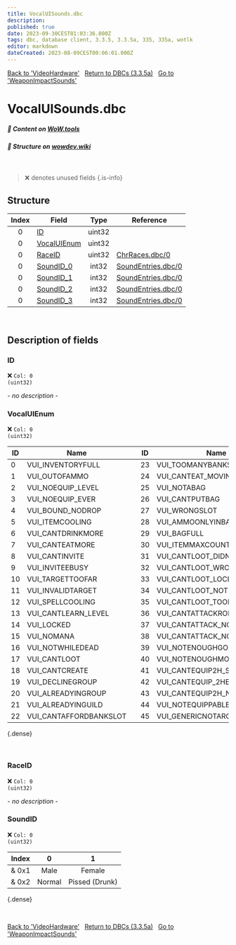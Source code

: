 ```yaml
---
title: VocalUISounds.dbc
description:
published: true
date: 2023-09-30CEST01:03:36.000Z
tags: dbc, database client, 3.3.5, 3.3.5a, 335, 335a, wotlk
editor: markdown
dateCreated: 2023-08-09CEST00:06:01.000Z
---
```

<a href="https://trinitycore.info/files/DBC/335/videohardware" class="mt-5 v-btn v-btn--depressed v-btn--flat v-btn--outlined theme--light v-size--default darkblue--text text--lighten-3"><span class="v-btn__content"><i aria-hidden="true" class="v-icon notranslate v-icon--left mdi mdi-arrow-left theme--light"></i><span>Back to 'VideoHardware'</span></span></a>&nbsp;&nbsp;&nbsp;<a href="https://trinitycore.info/files/DBC/335/DBC" class="mt-5 v-btn v-btn--depressed v-btn--flat v-btn--outlined theme--light v-size--default darkblue--text text--lighten-3"><span class="v-btn__content"><i aria-hidden="true" class="v-icon notranslate v-icon--left mdi mdi-home-outline theme--light"></i><span>Return to DBCs (3.3.5a)</span></span></a>&nbsp;&nbsp;&nbsp;<a href="https://trinitycore.info/files/DBC/335/weaponimpactsounds" class="mt-5 v-btn v-btn--depressed v-btn--flat v-btn--outlined theme--light v-size--default darkblue--text text--lighten-3"><span class="v-btn__content"><span>Go to 'WeaponImpactSounds'</span><i aria-hidden="true" class="v-icon notranslate v-icon--right mdi mdi-arrow-right theme--light"></i></span></a>

# VocalUISounds.dbc
##### :open_book: Content on [WoW.tools](https://wow.tools/dbc/?dbc=vocaluisounds&build=3.3.5.12340)
##### :pencil: Structure on [wowdev.wiki](https://wowdev.wiki/DB/VocalUISounds)
&nbsp;

> :x: denotes unused fields
{.is-info}


## Structure

| Index | Field | Type | Reference |
| :---: | --- | :---: | --- |
| 0 | [ID](#id) | uint32 |  |
| 0 | [VocalUIEnum](#id) | uint32 |  |
| 0 | [RaceID](#id) | uint32 | [ChrRaces.dbc/0](/files/DBC/335/chrraces#id) |
| 0 | [SoundID_0](#id) | int32 | [SoundEntries.dbc/0](/files/DBC/335/soundentries#id) |
| 0 | [SoundID_1](#id) | int32 | [SoundEntries.dbc/0](/files/DBC/335/soundentries#id) |
| 0 | [SoundID_2](#id) | int32 | [SoundEntries.dbc/0](/files/DBC/335/soundentries#id) |
| 0 | [SoundID_3](#id) | int32 | [SoundEntries.dbc/0](/files/DBC/335/soundentries#id) |
&nbsp;
## Description of fields

### ID
:x: <code>Col: 0 (uint32)</code>

*- no description -*
&nbsp;

### VocalUIEnum
:x: <code>Col: 0 (uint32)</code>

| ID | Name | | ID | Name | | ID | Name |
|----|------|-|----|------|-|----|------|
| 0 | VUI_INVENTORYFULL |  | 23 | VUI_TOOMANYBANKSLOTS |  | 46 | VUI_CANTCAST_OUTOFRANGE |
| 1 | VUI_OUTOFAMMO |  | 24 | VUI_CANTEAT_MOVING |  | 47 | VUI_POTIONCOOLING |
| 2 | VUI_NOEQUIP_LEVEL |  | 25 | VUI_NOTABAG |  | 48 | VUI_PROFICIENCYNEEDED |
| 3 | VUI_NOEQUIP_EVER |  | 26 | VUI_CANTPUTBAG |  | 49 | VUI_MUSTEQUIPPITEM |
| 4 | VUI_BOUND_NODROP |  | 27 | VUI_WRONGSLOT |  | 50 | VUI_ABILITYCOOLING |
| 5 | VUI_ITEMCOOLING |  | 28 | VUI_AMMOONLYINBAG |  | 51 | VUI_CANTUSEITEM |
| 6 | VUI_CANTDRINKMORE |  | 29 | VUI_BAGFULL |  | 52 | VUI_CHESTINUSE |
| 7 | VUI_CANTEATMORE |  | 30 | VUI_ITEMMAXCOUNT |  | 53 | VUI_FOODCOOLING |
| 8 | VUI_CANTINVITE |  | 31 | VUI_CANTLOOT_DIDNTKILL |  | 54 | VUI_CANTTAXI_NOMONEY |
| 9 | VUI_INVITEEBUSY |  | 32 | VUI_CANTLOOT_WRONGFACING |  | 55 | VUI_CANTUSELOCKED |
| 10 | VUI_TARGETTOOFAR |  | 33 | VUI_CANTLOOT_LOCKED |  | 56 | VUI_NOEQUIPSLOTAVAILABLE |
| 11 | VUI_INVALIDTARGET |  | 34 | VUI_CANTLOOT_NOTSTANDING |  | 57 | VUI_CANTUSETOOFAR |
| 12 | VUI_SPELLCOOLING |  | 35 | VUI_CANTLOOT_TOOFAR |  | 58 | VUI_CANTSWAP |
| 13 | VUI_CANTLEARN_LEVEL |  | 36 | VUI_CANTATTACKRONGDIRECTION |  | 59 | VUI_CANTTRADE_SOULBOUND |
| 14 | VUI_LOCKED |  | 37 | VUI_CANTATTACK_NOTSTANDING |  | 60 | VUI_NOTOWNER |
| 15 | VUI_NOMANA |  | 38 | VUI_CANTATTACK_NOTARGET |  | 61 | VUI_ITEMLOCKED |
| 16 | VUI_NOTWHILEDEAD |  | 39 | VUI_NOTENOUGHGOLD |  | 62 | VUI_GUILDPERMISSIONS |
| 17 | VUI_CANTLOOT |  | 40 | VUI_NOTENOUGHMONEY |  | 63 | VUI_NORAGE |
| 18 | VUI_CANTCREATE |  | 41 | VUI_CANTEQUIP2H_SKILL |  | 64 | VUI_NOENERGY |
| 19 | VUI_DECLINEGROUP |  | 42 | VUI_CANTEQUIP_2HEQUIPPED |  | 65 | VUI_NOFOCUS |
| 20 | VUI_ALREADYINGROUP |  | 43 | VUI_CANTEQUIP2H_NOSKILL |  | 66 | NUM_VOCALUISOUNDS |
| 21 | VUI_ALREADYINGUILD |  | 44 | VUI_NOTEQUIPPABLE |  | 66 | VUI_NONE |
| 22 | VUI_CANTAFFORDBANKSLOT |  | 45 | VUI_GENERICNOTARGET |  |  |  |
{.dense}

&nbsp;

### RaceID
:x: <code>Col: 0 (uint32)</code>

*- no description -*
&nbsp;

### SoundID
:x: <code>Col: 0 (uint32)</code>

| Index | 0 | 1 |
| :--: | :--: | :--: |
| & 0x1 | Male | Female |
| & 0x2 | Normal | Pissed (Drunk) |
{.dense}

&nbsp;

<a href="https://trinitycore.info/files/DBC/335/videohardware" class="mt-5 v-btn v-btn--depressed v-btn--flat v-btn--outlined theme--light v-size--default darkblue--text text--lighten-3"><span class="v-btn__content"><i aria-hidden="true" class="v-icon notranslate v-icon--left mdi mdi-arrow-left theme--light"></i><span>Back to 'VideoHardware'</span></span></a>&nbsp;&nbsp;&nbsp;<a href="https://trinitycore.info/files/DBC/335/DBC" class="mt-5 v-btn v-btn--depressed v-btn--flat v-btn--outlined theme--light v-size--default darkblue--text text--lighten-3"><span class="v-btn__content"><i aria-hidden="true" class="v-icon notranslate v-icon--left mdi mdi-home-outline theme--light"></i><span>Return to DBCs (3.3.5a)</span></span></a>&nbsp;&nbsp;&nbsp;<a href="https://trinitycore.info/files/DBC/335/weaponimpactsounds" class="mt-5 v-btn v-btn--depressed v-btn--flat v-btn--outlined theme--light v-size--default darkblue--text text--lighten-3"><span class="v-btn__content"><span>Go to 'WeaponImpactSounds'</span><i aria-hidden="true" class="v-icon notranslate v-icon--right mdi mdi-arrow-right theme--light"></i></span></a>
